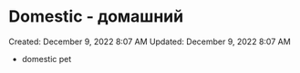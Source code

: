 # Domestic - домашний

Created: December 9, 2022 8:07 AM
Updated: December 9, 2022 8:07 AM

- domestic pet
